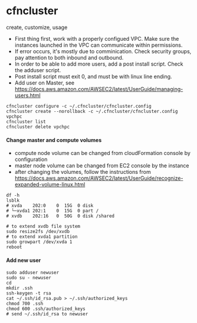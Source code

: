 # cfncluster
create, customize, usage

- First thing first, work with a properly configued VPC. Make sure the instances launched in the VPC can communicate within permissions.
- If error occurs, it's mostly due to comminication. Check security groups, pay attention to both inbound and outbound.
- In order to be able to add more users, add a post install script. Check the adduser script.
- Post install script must exit 0, and must be with linux line ending.
- Add user on Master, see https://docs.aws.amazon.com/AWSEC2/latest/UserGuide/managing-users.html 


```
cfncluster configure -c ~/.cfncluster/cfncluster.config
cfncluster create --norollback -c ~/.cfncluster/cfncluster.config vpchpc
cfncluster list
cfncluster delete vpchpc
```

#### Change master and compute volumes
- compute node volume can be changed from cloudFormation console by configuration
- master node volume can be changed from EC2 console by the instance 
- after changing the volumes, follow the instructions from https://docs.aws.amazon.com/AWSEC2/latest/UserGuide/recognize-expanded-volume-linux.html

```
df -h
lsblk
# xvda    202:0    0  15G  0 disk
# └─xvda1 202:1    0  15G  0 part /
# xvdb    202:16   0  50G  0 disk /shared

# to extend xvdb file system
sudo resize2fs /dev/xvdb
# to extend xvda1 partition
sudo growpart /dev/xvda 1
reboot
```

#### Add new user
```
sudo adduser newuser
sudo su - newuser
cd
mkdir .ssh
ssh-keygen -t rsa
cat ~/.ssh/id_rsa.pub > ~/.ssh/authorized_keys
chmod 700 .ssh
chmod 600 .ssh/authorized_keys
# send ~/.ssh/id_rsa to newuser
```
